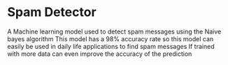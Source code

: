 # Spam Detector
 A Machine learning model used to detect spam messages using the Naive bayes algorithm
 This model has a 98% accuracy rate so this model can easily be used in daily life applications to find spam messages
 If trained with more data can even improve the accuracy of the prediction

